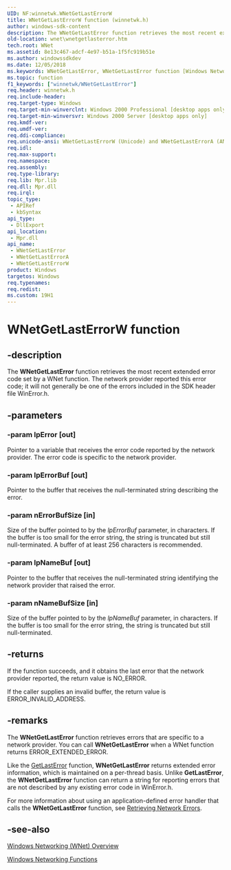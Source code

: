 ```yaml
---
UID: NF:winnetwk.WNetGetLastErrorW
title: WNetGetLastErrorW function (winnetwk.h)
author: windows-sdk-content
description: The WNetGetLastError function retrieves the most recent extended error code set by a WNet function. The network provider reported this error code; it will not generally be one of the errors included in the SDK header file WinError.h.
old-location: wnet\wnetgetlasterror.htm
tech.root: WNet
ms.assetid: 8e13c467-adcf-4e97-b51a-1f5fc919b51e
ms.author: windowssdkdev
ms.date: 12/05/2018
ms.keywords: WNetGetLastError, WNetGetLastError function [Windows Networking (WNet)], WNetGetLastErrorA, WNetGetLastErrorW, _win32_wnetgetlasterror, winnetwk/WNetGetLastError, winnetwk/WNetGetLastErrorA, winnetwk/WNetGetLastErrorW, wnet.wnetgetlasterror
ms.topic: function
f1_keywords: ["winnetwk/WNetGetLastError"]
req.header: winnetwk.h
req.include-header: 
req.target-type: Windows
req.target-min-winverclnt: Windows 2000 Professional [desktop apps only]
req.target-min-winversvr: Windows 2000 Server [desktop apps only]
req.kmdf-ver: 
req.umdf-ver: 
req.ddi-compliance: 
req.unicode-ansi: WNetGetLastErrorW (Unicode) and WNetGetLastErrorA (ANSI)
req.idl: 
req.max-support: 
req.namespace: 
req.assembly: 
req.type-library: 
req.lib: Mpr.lib
req.dll: Mpr.dll
req.irql: 
topic_type:
 - APIRef
 - kbSyntax
api_type:
 - DllExport
api_location:
 - Mpr.dll
api_name:
 - WNetGetLastError
 - WNetGetLastErrorA
 - WNetGetLastErrorW
product: Windows
targetos: Windows
req.typenames: 
req.redist: 
ms.custom: 19H1
---
```


# WNetGetLastErrorW function


## -description


The
				<b>WNetGetLastError</b> function retrieves the most recent extended error code set by a WNet function. The network provider reported this error code; it will not generally be one of the errors included in the SDK header file WinError.h.


## -parameters




### -param lpError [out]

Pointer to a variable that receives the error code reported by the network provider. The error code is specific to the network provider.


### -param lpErrorBuf [out]

Pointer to the buffer that receives the null-terminated string describing the error.


### -param nErrorBufSize [in]

Size of the buffer pointed to by the <i>lpErrorBuf</i> parameter, in characters. If the buffer is too small for the error string, the string is truncated but still null-terminated. A buffer of at least 256 characters is recommended.


### -param lpNameBuf [out]

Pointer to the buffer that receives the null-terminated string identifying the network provider that raised the error.


### -param nNameBufSize [in]

Size of the buffer pointed to by the <i>lpNameBuf</i> parameter, in characters. If the buffer is too small for the error string, the string is truncated but still null-terminated.


## -returns



If the function succeeds, and it obtains the last error that the network provider reported, the return value is NO_ERROR.

If the caller supplies an invalid buffer, the return value is ERROR_INVALID_ADDRESS.




## -remarks



The 
<b>WNetGetLastError</b> function retrieves errors that are specific to a network provider. You can call 
<b>WNetGetLastError</b> when a WNet function returns ERROR_EXTENDED_ERROR.

Like the 
<a href="https://docs.microsoft.com/windows/desktop/api/errhandlingapi/nf-errhandlingapi-getlasterror">GetLastError</a> function, 
<b>WNetGetLastError</b> returns extended error information, which is maintained on a per-thread basis. Unlike <b>GetLastError</b>, the 
<b>WNetGetLastError</b> function can return a string for reporting errors that are not described by any existing error code in WinError.h.

For more information about using an application-defined error handler that calls the 
<b>WNetGetLastError</b> function, see 
<a href="https://docs.microsoft.com/windows/desktop/WNet/retrieving-network-errors">Retrieving Network Errors</a>.




## -see-also




<a href="https://docs.microsoft.com/windows/desktop/WNet/windows-networking-wnet-">Windows
		  Networking (WNet) Overview</a>



<a href="https://docs.microsoft.com/windows/desktop/WNet/windows-networking-functions">Windows
		  Networking Functions</a>
 

 

